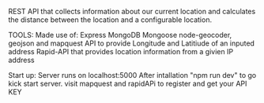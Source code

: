 REST API that collects information about our current location and calculates the distance between the location and a configurable location.

TOOLS:
Made use of:
    Express
    MongoDB 
    Mongoose
    node-geocoder, geojson  and mapquest API to provide Longitude and Latitiude of an inputed address
    Rapid-API that provides location information from a givien IP address

Start up:
    Server runs on localhost:5000
    After intallation "npm run dev" to go kick start server.
    visit mapquest and rapidAPi to register and get your API KEY
